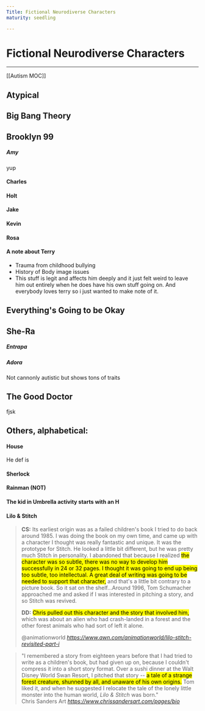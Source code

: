 ```yaml
---
Title: Fictional Neurodiverse Characters
maturity: seedling

---
```


# Fictional Neurodiverse Characters
---

[[Autism MOC]]

## Atypical
## Big Bang Theory
## Brooklyn 99

##### Amy

 yup

#### Charles

#### Holt


#### Jake

#### Kevin

#### Rosa


#### A note about Terry
- Trauma from childhood bullying
- History of Body image issues
- This stuff is legit and affects him deeply and it just felt weird to leave him out entirely when he does have his own stuff going on. And everybody loves terry so i just wanted to make note of it.





## Everything's Going to be Okay


## She-Ra

##### Entrapa

##### Adora
Not cannonly autistic but shows tons of traits



## The Good Doctor


fjsk

## Others, alphabetical:

#### House
He def is



#### Sherlock

#### Rainman (NOT)

#### The kid in Umbrella activity starts with an H

#### Lilo & Stitch



<blockquote class="quoteback" darkmode="" data-title="Lilo%20%26%20Stitch%20Revisited%3A%20Part%20I" data-author="@animationworld" cite="https://www.awn.com/animationworld/lilo-stitch-revisited-part-i">
<strong>CS:</strong> Its earliest origin was as a failed children's book I tried to do back around 1985. I was doing the book on my own time, and came up with a character I thought was really fantastic and unique. It was the prototype for Stitch. He looked a little bit different, but he was pretty much Stitch in personality. I abandoned that because I realized <mark>the character was so subtle, there was no way to develop him successfully in 24 or 32 pages. I thought it was going to end up being too subtle, too intellectual. A great deal of writing was going to be needed to support that character,</mark> and that's a little bit contrary to a picture book. So it sat on the shelf...Around 1996, Tom Schumacher approached me and asked if I was interested in pitching a story, and so Stitch was revived.
<p><strong>DD:</strong> <mark>Chris pulled out this character and the story that involved him,</mark> which was about an alien who had crash-landed in a forest and the other forest animals who had sort of left it alone.
<footer>@animationworld<cite> <a href="https://www.awn.com/animationworld/lilo-stitch-revisited-part-i">https://www.awn.com/animationworld/lilo-stitch-revisited-part-i</a></cite></footer>
</blockquote><script note="" src="https://cdn.jsdelivr.net/gh/Blogger-Peer-Review/quotebacks@1/quoteback.js"></script>

<p>
<blockquote class="quoteback" darkmode="" data-title="bio" data-author="Chris Sanders Art" cite="https://www.chrissandersart.com/pages/bio">
 "I remembered a story from eighteen years before that I had tried to write as a children's book, but had given up on, because I couldn't compress it into a short story format. Over a sushi dinner at the Walt Disney World Swan Resort, I pitched that story -- <mark>a tale of a strange forest creature, shunned by all, and unaware of his own origins.</mark> Tom liked it, and when he suggested I relocate the tale of the lonely little monster into the human world, <em>Lilo &amp; Stitch</em> was born."
<footer>Chris Sanders Art <cite><a href="https://www.chrissandersart.com/pages/bio">https://www.chrissandersart.com/pages/bio</a></cite></footer>
</blockquote>
<script note="" src="https://cdn.jsdelivr.net/gh/Blogger-Peer-Review/quotebacks@1/quoteback.js"></script>
